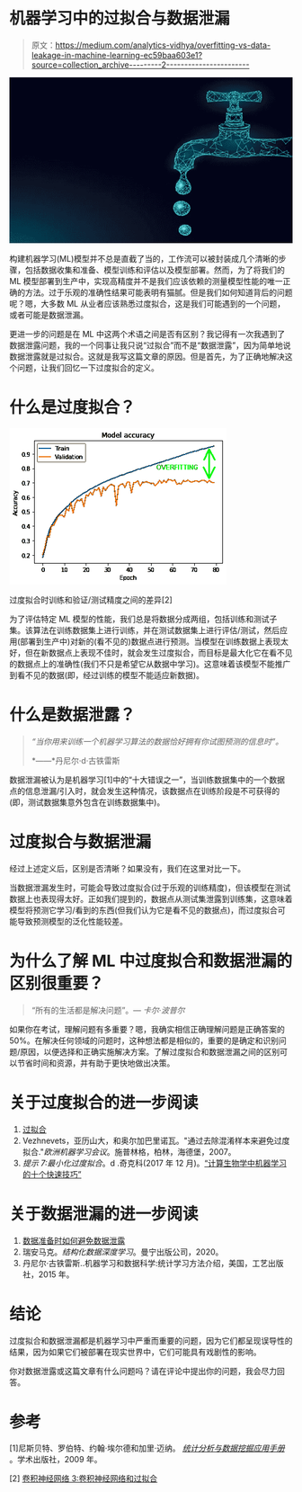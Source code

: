 # 机器学习中的过拟合与数据泄漏

> 原文：<https://medium.com/analytics-vidhya/overfitting-vs-data-leakage-in-machine-learning-ec59baa603e1?source=collection_archive---------2----------------------->

![](img/c33533cbbb01e80d409f341bf4d3d4cf.png)

构建机器学习(ML)模型并不总是直截了当的，工作流可以被封装成几个清晰的步骤，包括数据收集和准备、模型训练和评估以及模型部署。然而，为了将我们的 ML 模型部署到生产中，实现高精度并不是我们应该依赖的测量模型性能的唯一正确的方法。过于乐观的准确性结果可能表明有猫腻。但是我们如何知道背后的问题呢？嗯，大多数 ML 从业者应该熟悉过度拟合，这是我们可能遇到的一个问题，或者可能是数据泄漏。

更进一步的问题是在 ML 中这两个术语之间是否有区别？我记得有一次我遇到了数据泄露问题，我的一个同事让我只说“过拟合”而不是“数据泄露”，因为简单地说数据泄露就是过拟合。这就是我写这篇文章的原因。但是首先，为了正确地解决这个问题，让我们回忆一下过度拟合的定义。

# 什么是过度拟合？

![](img/a349e0c5ed53073bd8cd6b1d26a3c5bd.png)

过度拟合时训练和验证/测试精度之间的差异[2]

为了评估特定 ML 模型的性能，我们总是将数据分成两组，包括训练和测试子集。该算法在训练数据集上进行训练，并在测试数据集上进行评估/测试，然后应用(部署到生产中)对新的(看不见的)数据点进行预测。当模型在训练数据上表现太好，但在新数据点上表现不佳时，就会发生过度拟合，而目标是最大化它在看不见的数据点上的准确性(我们不只是希望它从数据中学习)。这意味着该模型不能推广到看不见的数据(即，经过训练的模型不能适应新数据)。

# 什么是数据泄露？

> *“当你用来训练一个机器学习算法的数据恰好拥有你试图预测的信息时”。*
> 
> *——*丹尼尔·d·古铁雷斯

数据泄漏被认为是机器学习[1]中的“十大错误之一”，当训练数据集中的一个数据点的信息泄漏/引入时，就会发生这种情况，该数据点在训练阶段是不可获得的(即，测试数据集意外包含在训练数据集中)。

# 过度拟合与数据泄漏

经过上述定义后，区别是否清晰？如果没有，我们在这里对比一下。

当数据泄漏发生时，可能会导致过度拟合(过于乐观的训练精度)，但该模型在测试数据上也表现得太好。正如我们提到的，数据点从测试集泄露到训练集，这意味着模型将预测它学习/看到的东西(但我们认为它是看不见的数据点)，而过度拟合可能导致预测模型的泛化性能较差。

# 为什么了解 ML 中过度拟合和数据泄漏的区别很重要？

> “所有的生活都是解决问题”。— *卡尔·波普尔*

如果你在考试，理解问题有多重要？嗯，我确实相信正确理解问题是正确答案的 50%。在解决任何领域的问题时，这种想法都是相似的，重要的是确定和识别问题/原因，以便选择和正确实施解决方案。了解过度拟合和数据泄漏之间的区别可以节省时间和资源，并有助于更快地做出决策。

# 关于过度拟合的进一步阅读

1.  [过拟合](https://en.wikipedia.org/wiki/Overfitting)
2.  Vezhnevets，亚历山大，和奥尔加巴里诺瓦。"通过去除混淆样本来避免过度拟合."*欧洲机器学习会议*。施普林格，柏林，海德堡，2007。
3.  *提示 7:最小化过度拟合*。d .奇克科(2017 年 12 月)。[“计算生物学中机器学习的十个快速技巧”](https://www.ncbi.nlm.nih.gov/pmc/articles/PMC5721660)

# 关于数据泄漏的进一步阅读

1.  [数据准备时如何避免数据泄露](https://machinelearningmastery.com/data-preparation-without-data-leakage/)
2.  瑞安马克。*结构化数据深度学习*。曼宁出版公司，2020。
3.  丹尼尔·古铁雷斯..机器学习和数据科学:统计学习方法介绍，美国，工艺出版社，2015 年。

# 结论

过度拟合和数据泄漏都是机器学习中严重而重要的问题，因为它们都呈现误导性的结果，因为如果它们被部署在现实世界中，它们可能具有戏剧性的影响。

你对数据泄露或这篇文章有什么问题吗？请在评论中提出你的问题，我会尽力回答。

# 参考

[1]尼斯贝特、罗伯特、约翰·埃尔德和加里·迈纳。 [*统计分析与数据挖掘应用手册*](https://books.google.ca/books?hl=en&lr=&id=U5np34a5fmQC&oi=fnd&pg=PP1&dq=Nisbet,+R.,+Elder,+J.+and+Miner,+G.+2009.+Handbook+of+Statistical+Analysis+and+Data+Mining+Applications.+Academic+Press.&ots=Ss_-ERBhGK&sig=f60wYYOuBekf9JRKzA21BwBJAA8&redir_esc=y#v=onepage&q=Nisbet%2C%20R.%2C%20Elder%2C%20J.%20and%20Miner%2C%20G.%202009.%20Handbook%20of%20Statistical%20Analysis%20and%20Data%20Mining%20Applications.%20Academic%20Press.&f=false) 。学术出版社，2009 年。

[2] [卷积神经网络 3:卷积神经网络和过拟合](https://aigeekprogrammer.com/convnets-and-overfitting/)